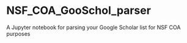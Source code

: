# NSF_COA_GooSchol_parser
A Jupyter notebook for parsing your Google Scholar list for NSF COA purposes
